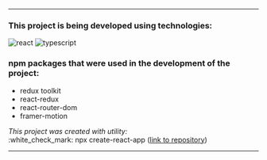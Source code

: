 
___

### This project is being developed using technologies:

![react](https://img.shields.io/badge/React-18.2.0-f98f37)
![typescript](https://img.shields.io/badge/TypeScript-4.9.4-blue)


### npm packages that were used in the development of the project:

* redux toolkit
* react-redux
* react-router-dom
* framer-motion

<div><i>This project was created with utility:</i></div>
:white_check_mark: npx create-react-app
(<a href="https://github.com/facebook/create-react-app">link to repository</a>)

---
